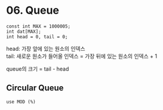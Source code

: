 # 06. Queue

```
const int MAX = 1000005;
int dat[MAX];
int head = 0, tail = 0;
```

head: 가장 앞에 있는 원소의 인덱스   
tail: 새로운 원소가 들어올 인덱스 = 가장 뒤에 있는 원소의 인덱스 + 1

queue의 크기 = tail - head


## Circular Queue
```
use MOD (%)
```